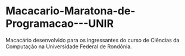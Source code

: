 # Macacario-Maratona-de-Programacao---UNIR
Macacário desenvolvido para os ingressantes do curso de Ciências da Computação na Universidade Federal de Rondônia.
